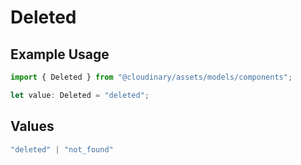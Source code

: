 # Deleted

## Example Usage

```typescript
import { Deleted } from "@cloudinary/assets/models/components";

let value: Deleted = "deleted";
```

## Values

```typescript
"deleted" | "not_found"
```